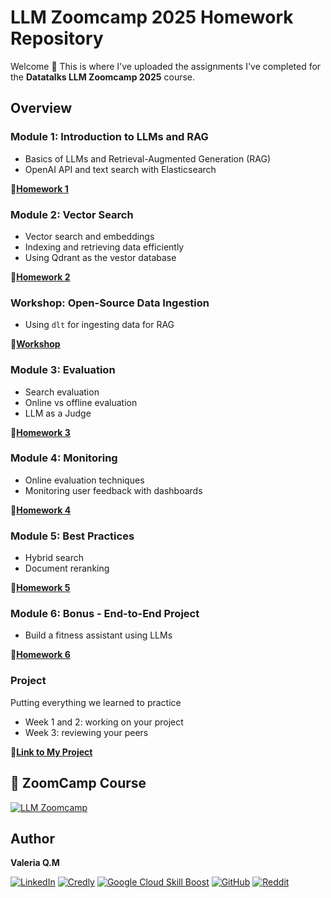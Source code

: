 # LLM Zoomcamp 2025 Homework Repository

Welcome 👋 
This is where I've uploaded the assignments I've completed for the **Datatalks LLM Zoomcamp 2025** course.

## Overview

### Module 1: Introduction to LLMs and RAG

* Basics of LLMs and Retrieval-Augmented Generation (RAG)
* OpenAI API and text search with Elasticsearch

📄[**Homework 1**](Homework_01/)


### Module 2: Vector Search

* Vector search and embeddings
* Indexing and retrieving data efficiently
* Using Qdrant as the vestor database

📄[**Homework 2**](Homework_02/)


### Workshop: Open-Source Data Ingestion

* Using `dlt` for ingesting data for RAG

📄[**Workshop**](Workshop/)


### Module 3: Evaluation

* Search evaluation
* Online vs offline evaluation
* LLM as a Judge

📄[**Homework 3**](Homework_03/)


### Module 4: Monitoring

* Online evaluation techniques
* Monitoring user feedback with dashboards

📄[**Homework 4**](Homework_04/)


### Module 5: Best Practices

* Hybrid search
* Document reranking

📄[**Homework 5**](Homework_05/)


### Module 6: Bonus - End-to-End Project

* Build a fitness assistant using LLMs

📄[**Homework 6**](Homework_06/)


### Project

Putting everything we learned to practice

* Week 1 and 2: working on your project
* Week 3: reviewing your peers

🔗[**Link to My Project**]()


## 📖 ZoomCamp Course

[![LLM Zoomcamp](https://img.shields.io/badge/Stock_Market_Analytics_Zoomcamp-28A745?style=for-the-badge&logo=none)](https://github.com/DataTalksClub/llm-zoomcamp)

## Author

**Valeria Q.M** 

[![LinkedIn](https://img.shields.io/badge/-💼%20LinkedIn-white?style=flat&logo=linkedin&logoColor=white)](https://www.linkedin.com/in/valeriaqm/)
[![Credly](https://img.shields.io/badge/-Credly-white?style=flat&logo=credly&logoColor=FFA500)](https://www.credly.com/users/valeria-quijada)
[![Google Cloud Skill Boost](https://img.shields.io/badge/-Google%20Cloud%20Skills-white?style=flat&logo=googlecloud&logoColor=4285F4)](https://www.cloudskillsboost.google/public_profiles/36f6887c-3fbb-4cab-9f3b-74f534cf89b0?locale=es)
[![GitHub](https://img.shields.io/badge/-GitHub-white?style=flat&logo=github&logoColor=181717)](https://github.com/valeqm)
[![Reddit](https://img.shields.io/badge/-Reddit-white?style=flat&logo=reddit&logoColor=FF4500)](https://www.reddit.com/)